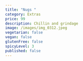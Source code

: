 ```yaml
---
title: "Nugs "
category: Extras
price: 99
description: Chillin and grindage
image: /images/img_0312.jpeg
vegetarian: false
vegan: false
glutenFree: false
spicyLevel: 3
published: false
---
```

